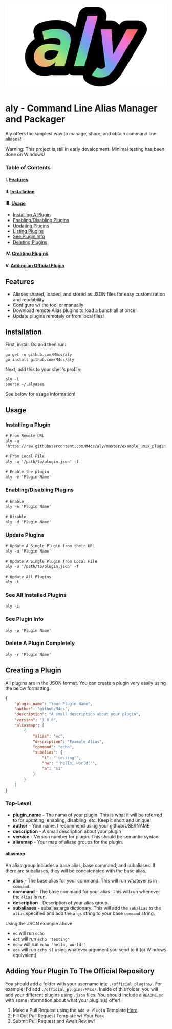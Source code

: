 <p align="center">
    <a align="center"><img src="https://raw.githubusercontent.com/M4cs/aly/master/aly-logo.png"></a>
</p>

# aly - Command Line Alias Manager and Packager

Aly offers the simplest way to manage, share, and obtain command line aliases!

Warning: This project is still in early development. Minimal testing has been done on Windows!

### Table of Contents

#### I. [Features](https://github.com/M4cs/aly#features)
#### II. [Installation](https://github.com/M4cs/aly#installation)
#### III. [Usage](https://github.com/M4cs/aly#usage)
  - [Installing A Plugin](https://github.com/M4cs/aly#installing-a-plugin)
  - [Enabling/Disabling Plugins](https://github.com/M4cs/aly#enablingdisabling-plugins)
  - [Updating Plugins](https://github.com/M4cs/aly#update-plugins)
  - [Listing Plugins](https://github.com/M4cs/aly#see-all-installed-plugins)
  - [See Plugin Info](https://github.com/M4cs/aly#see-plugin-info)
  - [Deleting Plugins](https://github.com/M4cs/aly#delete-a-plugin-completely)
#### IV. [Creating Plugins](https://github.com/M4cs/aly#creating-a-plugin)
#### V. [Adding an Official Plugin](https://github.com/M4cs/aly#adding-your-plugin-to-the-official-repository)

## Features

- Aliases shared, loaded, and stored as JSON files for easy customization and readability
- Configure w/ the tool or manually
- Download remote Alias plugins to load a bunch all at once!
- Update plugins remotely or from local files!

## Installation

First, install Go and then run:

```
go get -u github.com/M4cs/aly
go install github.com/M4cs/aly
```

Next, add this to your shell's profile:

```
aly -l
source ~/.alyases
```

See below for usage information!

## Usage

### Installing a Plugin

```
# From Remote URL
aly -a 'https://raw.githubusercontent.com/M4cs/aly/master/example_unix_plugin.json'

# From Local File
aly -a '/path/to/plugin.json' -f

# Enable the plugin
aly -e 'Plugin Name'
```

### Enabling/Disabling Plugins

```
# Enable
aly -e 'Plugin Name'

# Disable
aly -d 'Plugin Name'
```

### Update Plugins

```
# Update A Single Plugin from their URL
aly -u 'Plugin Name'

# Update A Single Plugin from Local File
aly -u '/path/to/plugin.json' -f

# Update All Plugins
aly -t
```

### See All Installed Plugins

```
aly -i
```

### See Plugin Info

```
aly -p 'Plugin Name'
```

### Delete A Plugin Completely

```
aly -r 'Plugin Name'
```

## Creating a Plugin

All plugins are in the JSON format. You can create a plugin very easily using the below formatting.

```json
{
    "plugin_name": "Your Plugin Name",
    "author": "github/M4cs",
    "description": "A small description about your plugin",
    "version": "1.0.0",
    "aliasmap": [
        {
            "alias": "ec",
            "description": "Example Alias",
            "command": "echo",
            "subalias": {
                "t": "'testing'",
                "hw": "'hello, world!'",
                "a": "$1"
            } 
        }
    ]
}
```

### Top-Level

- **plugin_name** - The name of your plugin. This is what it will be referred to for updating, enabling, disabling, etc. Keep it short and unique!
- **author** - Your name. I recommend using your github/USERNAME
- **description** - A small description about your plugin
- **version** - Version number for plugin. This should be semantic syntax.
- **aliasmap** - Your map of aliase groups for the plugin.


#### aliasmap

An alias group includes a base alias, base command, and subaliases. If there are subaliases, they will be concatenated with the base alias.

- **alias** - The base alias for your command. This will run whatever is in `command`.
- **command** - The base command for your alias. This will run whenever the `alias` is run.
- **description** - Description of your alias group.
- **subaliases** - subalias:args dictionary. This will add the `subalias` to the `alias` specified and add the `args` string to your base `command` string.

Using the JSON example above:

- `ec` will run `echo`
- `ect` will run `echo 'testing'`
- `echw` will run `echo 'hello, world!'`
- `eca` will run `echo $1` using whatever argument you send to it (or Windows equivalent)

## Adding Your Plugin To The Official Repository

You should add a folder with your username into `./official_plugins/`. For example, I'd add `./official_plugins/M4cs/`. Inside of this folder, you will add your different plugins using `.json` files. You should include a `README.md` with some information about what your plugin(s) offer!

1. Make a Pull Request using the `Add a Plugin` Template [Here]()
2. Fill Out Pull Request Template w/ Your Fork
3. Submit Pull Request and Await Review!